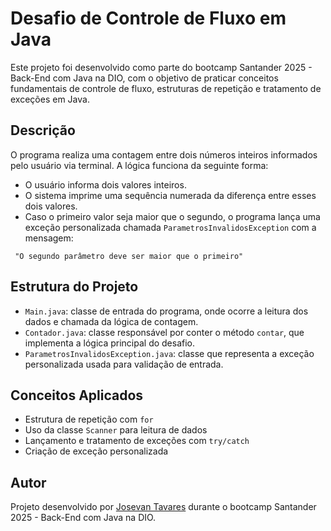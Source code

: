 # Desafio de Controle de Fluxo em Java

Este projeto foi desenvolvido como parte do bootcamp Santander 2025 - Back-End com Java na DIO, com o objetivo de praticar conceitos fundamentais de controle de fluxo, estruturas de repetição e tratamento de exceções em Java.

## Descrição

O programa realiza uma contagem entre dois números inteiros informados pelo usuário via terminal. A lógica funciona da seguinte forma:

- O usuário informa dois valores inteiros.
- O sistema imprime uma sequência numerada da diferença entre esses dois valores.
- Caso o primeiro valor seja maior que o segundo, o programa lança uma exceção personalizada chamada `ParametrosInvalidosException` com a mensagem:
 ``` 
  "O segundo parâmetro deve ser maior que o primeiro"
  ```

## Estrutura do Projeto

- `Main.java`: classe de entrada do programa, onde ocorre a leitura dos dados e chamada da lógica de contagem.
- `Contador.java`: classe responsável por conter o método `contar`, que implementa a lógica principal do desafio.
- `ParametrosInvalidosException.java`: classe que representa a exceção personalizada usada para validação de entrada.

## Conceitos Aplicados

- Estrutura de repetição com `for`
- Uso da classe `Scanner` para leitura de dados
- Lançamento e tratamento de exceções com `try/catch`
- Criação de exceção personalizada

## Autor

Projeto desenvolvido por [Josevan Tavares](https://github.com/tavaresjsvn) durante o bootcamp Santander 2025 - Back-End com Java na DIO.